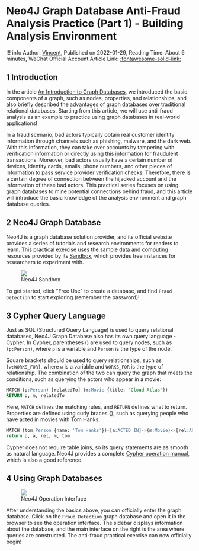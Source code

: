 # Neo4J Graph Database Anti-Fraud Analysis Practice (Part 1) - Building Analysis Environment

!!! info
    Author: [Vincent](https://github.com/Realvincentyuan), Published on 2022-01-29, Reading Time: About 6 minutes, WeChat Official Account Article Link: [:fontawesome-solid-link:](https://mp.weixin.qq.com/s?__biz=MzI4Mjk3NzgxOQ==&mid=2247485213&idx=1&sn=ed9051c887847bcf35ef6e21af6005f4&chksm=eb90f469dce77d7fa1325810d537e183c65eef7067f20219eee02d6f3667d14554832103986d&token=771475859&lang=zh_CN#rd)

## 1 Introduction

In the article [An Introduction to Graph Databases](https://mp.weixin.qq.com/s?__biz=MzI4Mjk3NzgxOQ==&mid=2247485112&idx=1&sn=efd4f9b472a3d58378407bb6fad46a2f&chksm=eb90f5ccdce77cda0285d53331834a787364d4458a3588173c9fe8ef6953499362bd64f7c918&token=1650861834&lang=zh_CN#rd), we introduced the basic components of a graph, such as nodes, properties, and relationships, and also briefly described the advantages of graph databases over traditional relational databases. Starting from this article, we will use anti-fraud analysis as an example to practice using graph databases in real-world applications!

In a fraud scenario, bad actors typically obtain real customer identity information through channels such as phishing, malware, and the dark web. With this information, they can take over accounts by tampering with verification information or directly using this information for fraudulent transactions. Moreover, bad actors usually have a certain number of devices, identity cards, emails, phone numbers, and other pieces of information to pass service provider verification checks. Therefore, there is a certain degree of connection between the hijacked account and the information of these bad actors. This practical series focuses on using graph databases to mine potential connections behind fraud, and this article will introduce the basic knowledge of the analysis environment and graph database queries.

## 2 Neo4J Graph Database

Neo4J is a graph database solution provider, and its official website provides a series of tutorials and research environments for readers to learn. This practical exercise uses the sample data and computing resources provided by its [Sandbox](https://sandbox.neo4j.com/ 'Neo4J Sandbox'), which provides free instances for researchers to experiment with.

<figure>
  <img src="https://cdn.jsdelivr.net/gh/BulletTech2021/Pics/img/1_V/Neo4J_Sandbox.png"  />
  <figcaption>Neo4J Sandbox</figcaption>
</figure>

To get started, click "Free Use" to create a database, and find `Fraud Detection` to start exploring (remember the password)!

## 3 Cypher Query Language

Just as SQL (Structured Query Language) is used to query relational databases, Neo4J Graph Database also has its own query language - Cypher. In Cypher, parentheses () are used to query nodes, such as `(p:Person)`, where `p` is a variable and `Person` is the type of the node.

Square brackets should be used to query relationships, such as `[w:WORKS_FOR]`, where `w` is a variable and `WORKS_FOR` is the type of relationship. The combination of the two can query the graph that meets the conditions, such as querying the actors who appear in a movie:

```sql
MATCH (p:Person)-[relatedTo]-(m:Movie {title: "Cloud Atlas"})
RETURN p, m, relatedTo
```

Here, `MATCH` defines the matching rules, and `RETURN` defines what to return. Properties are defined using curly braces {}, such as querying people who have acted in movies with Tom Hanks:

```sql
MATCH (tom:Person {name: 'Tom Hanks'})-[a:ACTED_IN]->(m:Movie)<-[rel:ACTED_IN]-(p:Person)
return p, a, rel, m, tom
```

Cypher does not require table joins, so its query statements are as smooth as natural language. Neo4J provides a complete [Cypher operation manual](https://neo4j.com/docs/cypher-manual/4.2/), which is also a good reference.

## 4 Using Graph Databases


<figure>
  <img src="https://cdn.jsdelivr.net/gh/BulletTech2021/Pics/img/1_V/Fraud操作界面.png"  />
  <figcaption>Neo4J Operation Interface</figcaption>
</figure>


After understanding the basics above, you can officially enter the graph database. Click on the `Fraud Detection` graph database and open it in the browser to see the operation interface. The sidebar displays information about the database, and the main interface on the right is the area where queries are constructed. The anti-fraud practical exercise can now officially begin!
